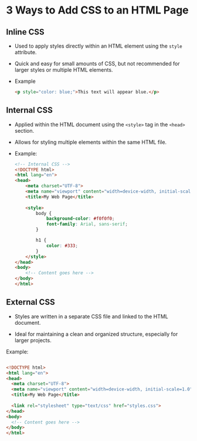 # 3 Ways to Add CSS to an HTML Page

## Inline CSS

- Used to apply styles directly within an HTML element using the `style` attribute.
- Quick and easy for small amounts of CSS, but not recommended for larger styles or multiple HTML elements.
- Example

  ```html
  <p style="color: blue;">This text will appear blue.</p>
## Internal CSS

- Applied within the HTML document using the `<style>` tag in the `<head>` section.
- Allows for styling multiple elements within the same HTML file.
- Example:

  ```html
  <!-- Internal CSS -->
  <!DOCTYPE html>
  <html lang="en">
  <head>
      <meta charset="UTF-8">
      <meta name="viewport" content="width=device-width, initial-scale=1.0">
      <title>My Web Page</title>
      
      <style>
          body {
              background-color: #f0f0f0;
              font-family: Arial, sans-serif;
          }

          h1 {
              color: #333;
          }
      </style>
  </head>
  <body>
      <!-- Content goes here -->
  </body>
  </html>

## External CSS

- Styles are written in a separate CSS file and linked to the HTML document.

- Ideal for maintaining a clean and organized structure, especially for larger projects.

Example:

  ```html

<!DOCTYPE html>
<html lang="en">
<head>
    <meta charset="UTF-8">
    <meta name="viewport" content="width=device-width, initial-scale=1.0">
    <title>My Web Page</title>
    
    <link rel="stylesheet" type="text/css" href="styles.css">
</head>
<body>
    <!-- Content goes here -->
</body>
</html>